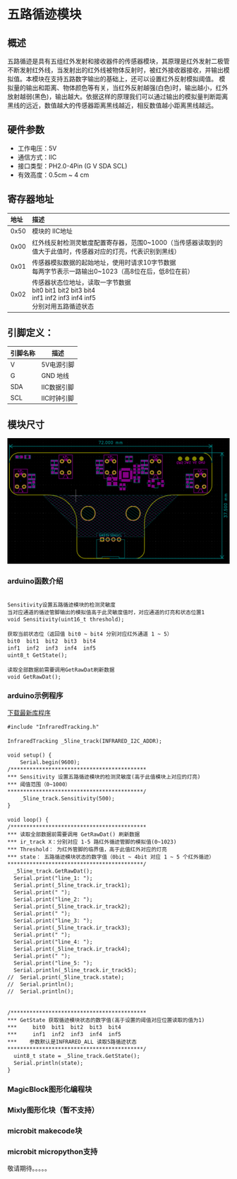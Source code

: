 # 五路循迹模块

## 概述

   五路循迹是具有五组红外发射和接收器件的传感器模块，其原理是红外发射二极管不断发射红外线，当发射出的红外线被物体反射时，被红外接收器接收，并输出模拟值。本模块在支持五路数字输出的基础上，还可以设置红外反射模拟阈值。 模拟量的输出和距离、物体颜色等有关，当红外反射越强(白色)时，输出越小，红外放射越弱(黑色)，输出越大。依据这样的原理我们可以通过输出的模拟量判断距离黑线的远近，数值越大的传感器距离黑线越近，相反数值越小距离黑线越远。

## 硬件参数

- 工作电压：5V
- 通信方式：IIC 
- 接口类型：PH2.0-4Pin (G V SDA SCL)
- 有效高度：0.5cm ~ 4 cm

## 寄存器地址
| 地址 | 描述                                                         |
| :--- | :----------------------------------------------------------- |
| 0x50 | 模块的 IIC地址                                               |
| 0x00 | 红外线反射检测灵敏度配置寄存器，范围0~1000（当传感器读取到的值大于此值时，传感器对应的灯亮，代表识别到黑线） |
| 0x01 | 传感器模拟数据的起始地址，使用时请求10字节数据<br>每两字节表示一路输出0~1023（高8位在后，低8位在前） |
| 0x02 | 传感器状态位地址，读取一字节数据<br/>     bit0  bit1  bit2  bit3  bit4<br/>     inf1  inf2  inf3  inf4  inf5<br/>分别对用五路循迹状态 |


## 引脚定义：
| 引脚名称 | 描述       |
| -------- | ---------- |
| V        | 5V电源引脚 |
| G        | GND 地线   |
| SDA       | IIC数据引脚 |
| SCL       | IIC时钟引脚 |

## 模块尺寸
![infraredtracking](five_way_tracking_sensor/infraredtracking.png)



### arduino函数介绍

```

Sensitivity设置五路循迹模块的检测灵敏度
当对应通道的循迹管脚输出的模拟值高于此灵敏度值时，对应通道的灯亮和状态位置1
void Sensitivity(uint16_t threshold);

获取当前状态位（返回值 bit0 ~ bit4 分别对应红外通道 1 ~ 5）
bit0  bit1  bit2  bit3  bit4
inf1  inf2  inf3  inf4  inf5
uint8_t GetState();

读取全部数据前需要调用GetRawDat刷新数据
void GetRawDat();
```
### arduino示例程序

[下载最新库程序](five_way_tracking_sensor/five_way_tracking_sensor.zip)

```
#include "InfraredTracking.h"

InfraredTracking _5line_track(INFRARED_I2C_ADDR);

void setup() {
    Serial.begin(9600);
/*******************************************
*** Sensitivity 设置五路循迹模块的检测灵敏度(高于此值模块上对应的灯亮)
*** 阈值范围（0~1000）
*******************************************/
    _5line_track.Sensitivity(500);
}

void loop() {
/*******************************************
*** 读取全部数据前需要调用 GetRawDat() 刷新数据
*** ir_track X：分别对应 1-5 路红外循迹管脚的模拟值(0~1023)
*** Threshold： 为红外管脚的临界值，高于此值红外对应的灯亮
*** state： 五路循迹模块状态的数字值（0bit ~ 4bit 对应 1 ~ 5 个红外循迹）
*******************************************/
  _5line_track.GetRawDat();
  Serial.print("line_1: ");
  Serial.print(_5line_track.ir_track1);
  Serial.print(" ");
  Serial.print("line_2: ");
  Serial.print(_5line_track.ir_track2);
  Serial.print(" ");
  Serial.print("line_3: ");
  Serial.print(_5line_track.ir_track3);
  Serial.print(" ");
  Serial.print("line_4: ");
  Serial.print(_5line_track.ir_track4);
  Serial.print(" ");
  Serial.print("line_5: ");
  Serial.println(_5line_track.ir_track5);
//  Serial.print(_5line_track.state);
//  Serial.println();
//  Serial.println();


/*******************************************
*** GetState 获取循迹模块状态的数字值(高于设置的阈值对应位置读取的值为1)
***     bit0  bit1  bit2  bit3  bit4
***     inf1  inf2  inf3  inf4  inf5
***    参数默认是INFRARED_ALL 读取5路循迹状态 
*******************************************/ 
  uint8_t state = _5line_track.GetState();
  Serial.println(state); 
}
```

### MagicBlock图形化编程块

### Mixly图形化块（暂不支持）

### microbit makecode块

### microbit micropython支持
敬请期待。。。。。